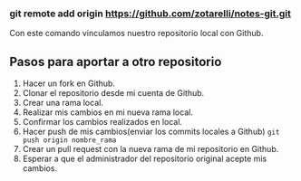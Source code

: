 ### git remote add origin https://github.com/zotarelli/notes-git.git

Con este comando vinculamos nuestro repositorio local con Github.

## Pasos para aportar a otro repositorio
1. Hacer un fork en Github.
2. Clonar el repositorio desde mi cuenta de Github.
3. Crear una rama local.
4. Realizar mis cambios en mi nueva rama local.
5. Confirmar los  cambios realizados en local.
6. Hacer push de mis cambios(enviar los commits locales a Github) `git push origin nombre_rama`
7. Crear un pull request con la nueva rama de mi repositorio en Github.
8. Esperar a que el administrador del repositorio original acepte mis cambios.
